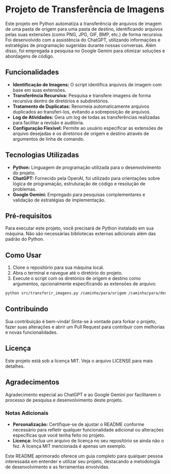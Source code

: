 # Projeto de Transferência de Imagens

Este projeto em Python automatiza a transferência de arquivos de imagem de uma pasta de origem para uma pasta de destino, identificando arquivos pelas suas extensões (como PNG, JPG, GIF, BMP, etc.) de forma recursiva. Foi desenvolvido com a assistência do ChatGPT, utilizando informações e estratégias de programação sugeridas durante nossas conversas. Além disso, foi empregada a pesquisa no Google Gemini para otimizar soluções e abordagens de código.

## Funcionalidades

- **Identificação de Imagens:** O script identifica arquivos de imagem com base em suas extensões.
- **Transferência Recursiva:** Pesquisa e transfere imagens de forma recursiva dentro de diretórios e subdiretórios.
- **Tratamento de Duplicatas:** Renomeia automaticamente arquivos duplicados ao transferi-los, evitando a sobreposição de arquivos.
- **Log de Atividades:** Gera um log de todas as transferências realizadas para facilitar a revisão e auditoria.
- **Configuração Flexível:** Permite ao usuário especificar as extensões de arquivo desejadas e os diretórios de origem e destino através de argumentos de linha de comando.

## Tecnologias Utilizadas

- **Python:** Linguagem de programação utilizada para o desenvolvimento do projeto.
- **ChatGPT:** Fornecido pela OpenAI, foi utilizado para orientações sobre lógica de programação, estruturação de código e resolução de problemas.
- **Google Gemini:** Empregado para pesquisas complementares e validação de estratégias de implementação.

## Pré-requisitos

Para executar este projeto, você precisará de Python instalado em sua máquina. Não são necessárias bibliotecas externas adicionais além das padrão do Python.

## Como Usar

1. Clone o repositório para sua máquina local.
2. Abra o terminal e navegue até o diretório do projeto.
3. Execute o script com os diretórios de origem e destino como argumentos, opcionalmente especificando as extensões de arquivo:

```bash
python src/transferir_imagens.py /caminho/para/origem /caminho/para/destino --extensoes .png .jpg
```

## Contribuindo
Sua contribuição é bem-vinda! Sinta-se à vontade para forkar o projeto, fazer suas alterações e abrir um Pull Request para contribuir com melhorias e novas funcionalidades.

## Licença
Este projeto está sob a licença MIT. Veja o arquivo LICENSE para mais detalhes.

## Agradecimentos
Agradecimento especial ao ChatGPT e ao Google Gemini por facilitarem o processo de pesquisa e desenvolvimento deste projeto.


### Notas Adicionais

- **Personalização:** Certifique-se de ajustar o README conforme necessário para refletir qualquer funcionalidade adicional ou alterações específicas que você tenha feito no projeto.
- **Licença:** Inclua um arquivo de licença no seu repositório se ainda não o fez. A licença MIT mencionada é apenas um exemplo.

Este README aprimorado oferece um guia completo para qualquer pessoa interessada em entender e utilizar seu projeto, destacando a metodologia de desenvolvimento e as ferramentas envolvidas.


